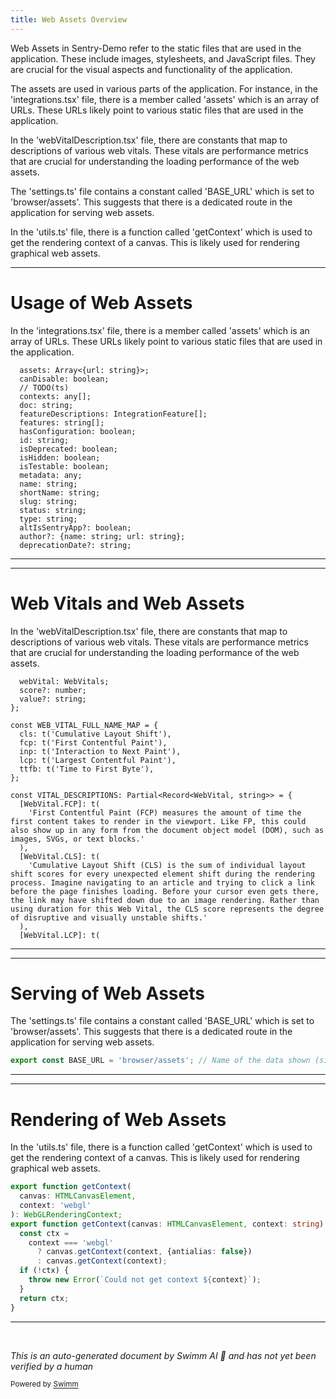 ```yaml
---
title: Web Assets Overview
---
```

Web Assets in Sentry-Demo refer to the static files that are used in the application. These include images, stylesheets, and JavaScript files. They are crucial for the visual aspects and functionality of the application.

The assets are used in various parts of the application. For instance, in the 'integrations.tsx' file, there is a member called 'assets' which is an array of URLs. These URLs likely point to various static files that are used in the application.

In the 'webVitalDescription.tsx' file, there are constants that map to descriptions of various web vitals. These vitals are performance metrics that are crucial for understanding the loading performance of the web assets.

The 'settings.ts' file contains a constant called 'BASE_URL' which is set to 'browser/assets'. This suggests that there is a dedicated route in the application for serving web assets.

In the 'utils.ts' file, there is a function called 'getContext' which is used to get the rendering context of a canvas. This is likely used for rendering graphical web assets.

<SwmSnippet path="/static/app/types/integrations.tsx" line="460">

---

# Usage of Web Assets

In the 'integrations.tsx' file, there is a member called 'assets' which is an array of URLs. These URLs likely point to various static files that are used in the application.

```tsx
  assets: Array<{url: string}>;
  canDisable: boolean;
  // TODO(ts)
  contexts: any[];
  doc: string;
  featureDescriptions: IntegrationFeature[];
  features: string[];
  hasConfiguration: boolean;
  id: string;
  isDeprecated: boolean;
  isHidden: boolean;
  isTestable: boolean;
  metadata: any;
  name: string;
  shortName: string;
  slug: string;
  status: string;
  type: string;
  altIsSentryApp?: boolean;
  author?: {name: string; url: string};
  deprecationDate?: string;
```

---

</SwmSnippet>

<SwmSnippet path="/static/app/views/insights/browser/webVitals/components/webVitalDescription.tsx" line="30">

---

# Web Vitals and Web Assets

In the 'webVitalDescription.tsx' file, there are constants that map to descriptions of various web vitals. These vitals are performance metrics that are crucial for understanding the loading performance of the web assets.

```tsx
  webVital: WebVitals;
  score?: number;
  value?: string;
};

const WEB_VITAL_FULL_NAME_MAP = {
  cls: t('Cumulative Layout Shift'),
  fcp: t('First Contentful Paint'),
  inp: t('Interaction to Next Paint'),
  lcp: t('Largest Contentful Paint'),
  ttfb: t('Time to First Byte'),
};

const VITAL_DESCRIPTIONS: Partial<Record<WebVital, string>> = {
  [WebVital.FCP]: t(
    'First Contentful Paint (FCP) measures the amount of time the first content takes to render in the viewport. Like FP, this could also show up in any form from the document object model (DOM), such as images, SVGs, or text blocks.'
  ),
  [WebVital.CLS]: t(
    'Cumulative Layout Shift (CLS) is the sum of individual layout shift scores for every unexpected element shift during the rendering process. Imagine navigating to an article and trying to click a link before the page finishes loading. Before your cursor even gets there, the link may have shifted down due to an image rendering. Rather than using duration for this Web Vital, the CLS score represents the degree of disruptive and visually unstable shifts.'
  ),
  [WebVital.LCP]: t(
```

---

</SwmSnippet>

<SwmSnippet path="/static/app/views/insights/browser/resources/settings.ts" line="8">

---

# Serving of Web Assets

The 'settings.ts' file contains a constant called 'BASE_URL' which is set to 'browser/assets'. This suggests that there is a dedicated route in the application for serving web assets.

```typescript
export const BASE_URL = 'browser/assets'; // Name of the data shown (singular)
```

---

</SwmSnippet>

<SwmSnippet path="/static/app/utils/profiling/gl/utils.ts" line="283">

---

# Rendering of Web Assets

In the 'utils.ts' file, there is a function called 'getContext' which is used to get the rendering context of a canvas. This is likely used for rendering graphical web assets.

```typescript
export function getContext(
  canvas: HTMLCanvasElement,
  context: 'webgl'
): WebGLRenderingContext;
export function getContext(canvas: HTMLCanvasElement, context: string): RenderingContext {
  const ctx =
    context === 'webgl'
      ? canvas.getContext(context, {antialias: false})
      : canvas.getContext(context);
  if (!ctx) {
    throw new Error(`Could not get context ${context}`);
  }
  return ctx;
}
```

---

</SwmSnippet>

&nbsp;

*This is an auto-generated document by Swimm AI 🌊 and has not yet been verified by a human*

<SwmMeta version="3.0.0" repo-id="Z2l0aHViJTNBJTNBc2VudHJ5LWRlbW8lM0ElM0FTd2ltbS1EZW1v" repo-name="sentry-demo" doc-type="overview"><sup>Powered by [Swimm](/)</sup></SwmMeta>
